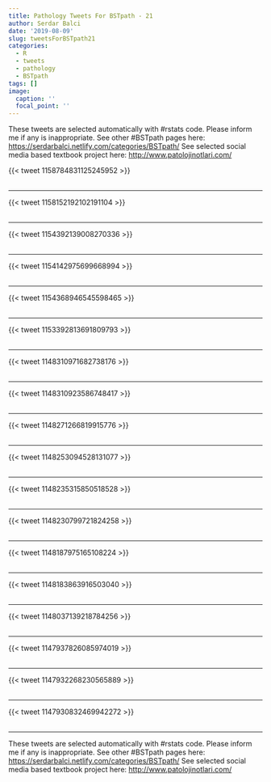 ```yaml
---
title: Pathology Tweets For BSTpath - 21
author: Serdar Balci
date: '2019-08-09'
slug: tweetsForBSTpath21
categories:
  - R
  - tweets
  - pathology
  - BSTpath
tags: []
image:
  caption: ''
  focal_point: ''
---
```



These tweets are selected automatically with #rstats code. Please inform me if any is inappropriate.
See other #BSTpath pages here: https://serdarbalci.netlify.com/categories/BSTpath/ 
See selected social media based textbook project here: http://www.patolojinotlari.com/

{{< tweet 1158784831125245952 >}}
<br>
<br>
<hr>
{{< tweet 1158152192102191104 >}}
<br>
<br>
<hr>
{{< tweet 1154392139008270336 >}}
<br>
<br>
<hr>
{{< tweet 1154142975699668994 >}}
<br>
<br>
<hr>
{{< tweet 1154368946545598465 >}}
<br>
<br>
<hr>
{{< tweet 1153392813691809793 >}}
<br>
<br>
<hr>
{{< tweet 1148310971682738176 >}}
<br>
<br>
<hr>
{{< tweet 1148310923586748417 >}}
<br>
<br>
<hr>
{{< tweet 1148271266819915776 >}}
<br>
<br>
<hr>
{{< tweet 1148253094528131077 >}}
<br>
<br>
<hr>
{{< tweet 1148235315850518528 >}}
<br>
<br>
<hr>
{{< tweet 1148230799721824258 >}}
<br>
<br>
<hr>
{{< tweet 1148187975165108224 >}}
<br>
<br>
<hr>
{{< tweet 1148183863916503040 >}}
<br>
<br>
<hr>
{{< tweet 1148037139218784256 >}}
<br>
<br>
<hr>
{{< tweet 1147937826085974019 >}}
<br>
<br>
<hr>
{{< tweet 1147932268230565889 >}}
<br>
<br>
<hr>
{{< tweet 1147930832469942272 >}}
<br>
<br>
<hr>


These tweets are selected automatically with #rstats code. Please inform me if any is inappropriate.
See other #BSTpath pages here: https://serdarbalci.netlify.com/categories/BSTpath/ 
See selected social media based textbook project here: http://www.patolojinotlari.com/
